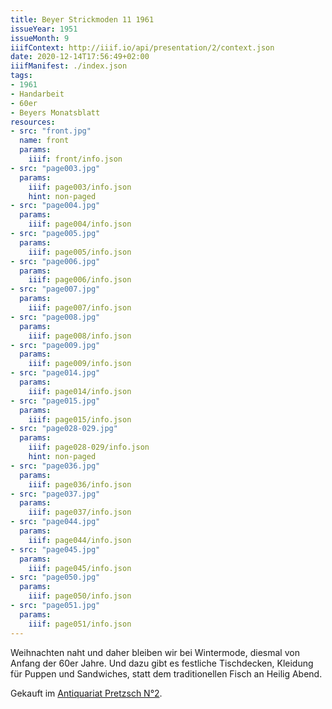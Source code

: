 ```yaml
---
title: Beyer Strickmoden 11 1961
issueYear: 1951
issueMonth: 9
iiifContext: http://iiif.io/api/presentation/2/context.json
date: 2020-12-14T17:56:49+02:00
iiifManifest: ./index.json
tags:
- 1961
- Handarbeit
- 60er
- Beyers Monatsblatt
resources:
- src: "front.jpg"
  name: front
  params:
    iiif: front/info.json
- src: "page003.jpg"
  params:
    iiif: page003/info.json
    hint: non-paged
- src: "page004.jpg"
  params:
    iiif: page004/info.json
- src: "page005.jpg"
  params:
    iiif: page005/info.json
- src: "page006.jpg"
  params:
    iiif: page006/info.json
- src: "page007.jpg"
  params:
    iiif: page007/info.json
- src: "page008.jpg"
  params:
    iiif: page008/info.json
- src: "page009.jpg"
  params:
    iiif: page009/info.json
- src: "page014.jpg"
  params:
    iiif: page014/info.json
- src: "page015.jpg"
  params:
    iiif: page015/info.json
- src: "page028-029.jpg"
  params:
    iiif: page028-029/info.json
    hint: non-paged
- src: "page036.jpg"
  params:
    iiif: page036/info.json
- src: "page037.jpg"
  params:
    iiif: page037/info.json
- src: "page044.jpg"
  params:
    iiif: page044/info.json
- src: "page045.jpg"
  params:
    iiif: page045/info.json
- src: "page050.jpg"
  params:
    iiif: page050/info.json
- src: "page051.jpg"
  params:
    iiif: page051/info.json    
---
```

Weihnachten naht und daher bleiben wir bei Wintermode, diesmal von Anfang der 60er Jahre.<!--more-->
Und dazu gibt es festliche Tischdecken, Kleidung für Puppen und Sandwiches, statt dem traditionellen Fisch an Heilig Abend.

<div class="source">Gekauft im <a href="https://antiquariat-pretzsch.de/">Antiquariat Pretzsch N°2</a>.</div>
